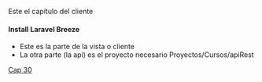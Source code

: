 Este el capítulo del cliente

#### Install Laravel Breeze

* Este es la parte de la vista o cliente
* La otra parte (la api) es el proyecto necesario Proyectos/Cursos/apiRest

[Cap 30](https://codersfree.com/courses-status/aprende-a-crear-una-api-restful-con-laravel/proteger-credenciales)
